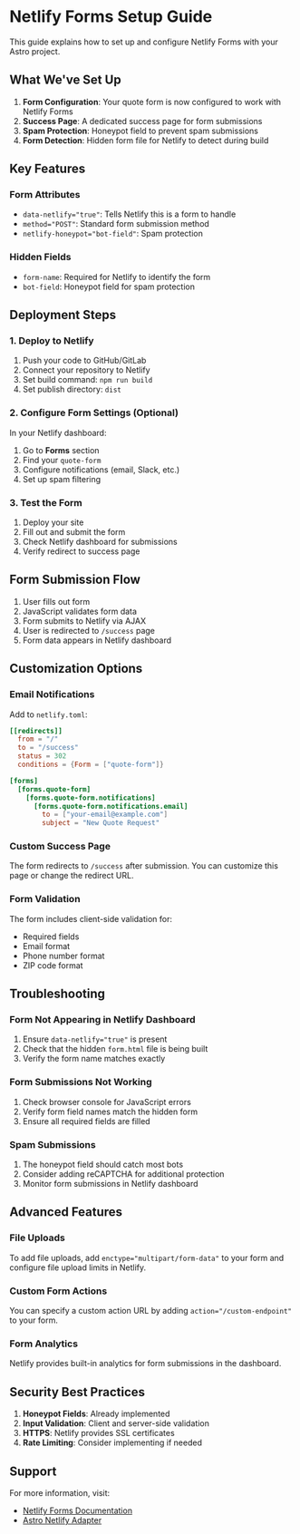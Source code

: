 # Netlify Forms Setup Guide

This guide explains how to set up and configure Netlify Forms with your Astro project.

## What We've Set Up

1. **Form Configuration**: Your quote form is now configured to work with Netlify Forms
2. **Success Page**: A dedicated success page for form submissions
3. **Spam Protection**: Honeypot field to prevent spam submissions
4. **Form Detection**: Hidden form file for Netlify to detect during build

## Key Features

### Form Attributes
- `data-netlify="true"`: Tells Netlify this is a form to handle
- `method="POST"`: Standard form submission method
- `netlify-honeypot="bot-field"`: Spam protection

### Hidden Fields
- `form-name`: Required for Netlify to identify the form
- `bot-field`: Honeypot field for spam protection

## Deployment Steps

### 1. Deploy to Netlify
1. Push your code to GitHub/GitLab
2. Connect your repository to Netlify
3. Set build command: `npm run build`
4. Set publish directory: `dist`

### 2. Configure Form Settings (Optional)
In your Netlify dashboard:
1. Go to **Forms** section
2. Find your `quote-form`
3. Configure notifications (email, Slack, etc.)
4. Set up spam filtering

### 3. Test the Form
1. Deploy your site
2. Fill out and submit the form
3. Check Netlify dashboard for submissions
4. Verify redirect to success page

## Form Submission Flow

1. User fills out form
2. JavaScript validates form data
3. Form submits to Netlify via AJAX
4. User is redirected to `/success` page
5. Form data appears in Netlify dashboard

## Customization Options

### Email Notifications
Add to `netlify.toml`:
```toml
[[redirects]]
  from = "/"
  to = "/success"
  status = 302
  conditions = {Form = ["quote-form"]}

[forms]
  [forms.quote-form]
    [forms.quote-form.notifications]
      [forms.quote-form.notifications.email]
        to = ["your-email@example.com"]
        subject = "New Quote Request"
```

### Custom Success Page
The form redirects to `/success` after submission. You can customize this page or change the redirect URL.

### Form Validation
The form includes client-side validation for:
- Required fields
- Email format
- Phone number format
- ZIP code format

## Troubleshooting

### Form Not Appearing in Netlify Dashboard
1. Ensure `data-netlify="true"` is present
2. Check that the hidden `form.html` file is being built
3. Verify the form name matches exactly

### Form Submissions Not Working
1. Check browser console for JavaScript errors
2. Verify form field names match the hidden form
3. Ensure all required fields are filled

### Spam Submissions
1. The honeypot field should catch most bots
2. Consider adding reCAPTCHA for additional protection
3. Monitor form submissions in Netlify dashboard

## Advanced Features

### File Uploads
To add file uploads, add `enctype="multipart/form-data"` to your form and configure file upload limits in Netlify.

### Custom Form Actions
You can specify a custom action URL by adding `action="/custom-endpoint"` to your form.

### Form Analytics
Netlify provides built-in analytics for form submissions in the dashboard.

## Security Best Practices

1. **Honeypot Fields**: Already implemented
2. **Input Validation**: Client and server-side validation
3. **HTTPS**: Netlify provides SSL certificates
4. **Rate Limiting**: Consider implementing if needed

## Support

For more information, visit:
- [Netlify Forms Documentation](https://docs.netlify.com/forms/setup/)
- [Astro Netlify Adapter](https://docs.astro.build/en/guides/deploy/netlify/) 